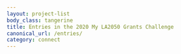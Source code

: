 ```yaml
---
layout: project-list
body_class: tangerine
title: Entries in the 2020 My LA2050 Grants Challenge
canonical_url: /entries/
category: connect
---
```

